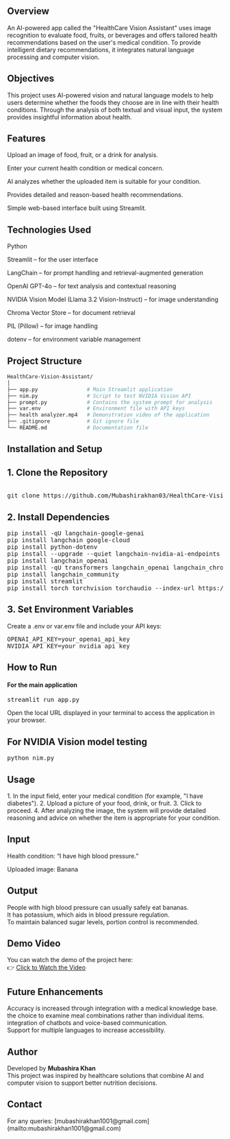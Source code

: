 <h2><b>Overview</b></h2>
An AI-powered app called the "HealthCare Vision Assistant" uses image recognition to evaluate food, fruits, or beverages and offers tailored health recommendations based on the user's medical condition. To provide intelligent dietary recommendations, it integrates natural language processing and computer vision.

<h2><b>Objectives</b></h2>
This project uses AI-powered vision and natural language models to help users determine whether the foods they choose are in line with their health conditions.
Through the analysis of both textual and visual input, the system provides insightful information about health.

<h2><b>Features</b></h2>

Upload an image of food, fruit, or a drink for analysis.

Enter your current health condition or medical concern.

AI analyzes whether the uploaded item is suitable for your condition.

Provides detailed and reason-based health recommendations.

Simple web-based interface built using Streamlit.

<h2><b>Technologies Used</b></h2>

Python

Streamlit – for the user interface

LangChain – for prompt handling and retrieval-augmented generation

OpenAI GPT-4o – for text analysis and contextual reasoning

NVIDIA Vision Model (Llama 3.2 Vision-Instruct) – for image understanding

Chroma Vector Store – for document retrieval

PIL (Pillow) – for image handling

dotenv – for environment variable management


<h2><b>Project Structure</b></h2>

```bash
HealthCare-Vision-Assistant/
│
├── app.py                # Main Streamlit application
├── nim.py                # Script to test NVIDIA Vision API
├── prompt.py             # Contains the system prompt for analysis
├── var.env               # Environment file with API keys
├── health analyzer.mp4   # Demonstration video of the application
├── .gitignore            # Git ignore file
└── README.md             # Documentation file
```
<h2><b>Installation and Setup</b></h2>

<h2><b>1. Clone the Repository</b></h2>

<pre> 
git clone https://github.com/Mubashirakhan03/HealthCare-Vision-Assistant.git cd HealthCare-Vision-Assistant 
</pre>



<h2><b>2. Install Dependencies</b></h2>

<pre>
pip install -qU langchain-google-genai
pip install langchain google-cloud
pip install python-dotenv
pip install --upgrade --quiet langchain-nvidia-ai-endpoints
pip install langchain_openai
pip install -qU transformers langchain_openai langchain_chroma
pip install langchain_community
pip install streamlit
pip install torch torchvision torchaudio --index-url https://download.pytorch.org/whl/cpu 
</pre>


<h2><b>3. Set Environment Variables</b></h2>
Create a .env or var.env file and include your API keys:

<pre>
OPENAI_API_KEY=your_openai_api_key
NVIDIA_API_KEY=your_nvidia_api_key
</pre>



<h2><b>How to Run</b></h2>
<h4><b>For the main application</b></h4>
<pre>
streamlit run app.py
</pre>
Open the local URL displayed in your terminal to access the application in your browser.




<h2><b>For NVIDIA Vision model testing</b></h2>
<pre>
python nim.py
</pre>


<h2><b>Usage</b></h2>
1. In the input field, enter your medical condition (for example, "I have diabetes").
2. Upload a picture of your food, drink, or fruit.
3. Click to proceed.
4. After analyzing the image, the system will provide detailed reasoning and advice on whether the item is appropriate for your condition.


<h2><b>Input</b></h2>
Health condition: “I have high blood pressure.”

Uploaded image: Banana


<h2><b>Output</b></h2>
People with high blood pressure can usually safely eat bananas. <br>
It has potassium, which aids in blood pressure regulation.  <br>
To maintain balanced sugar levels, portion control is recommended.


## Demo Video

You can watch the demo of the project here:  
👉 [Click to Watch the Video](https://github.com/Mubashirakhan03/HealthCare-Vision-Assistant/raw/main/health%20analyzer.mp4?raw=true)

<h2><b>Future Enhancements</b></h2>
Accuracy is increased through integration with a medical knowledge base.<br>
the choice to examine meal combinations rather than individual items.<br>
integration of chatbots and voice-based communication.<br>
Support for multiple languages to increase accessibility.

<h2><b>Author</b></h2>
Developed by <b>Mubashira Khan</b> <br>
This project was inspired by healthcare solutions that combine AI and computer vision to support better nutrition decisions.



<h2><b>Contact</b></h2>
For any queries: [mubashirakhan1001@gmail.com](mailto:mubashirakhan1001@gmail.com)
